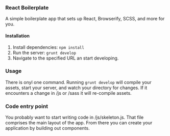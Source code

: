 ### React Boilerplate
A simple boilerplate app that sets up React, Browserify, SCSS, and more for you.

#### Installation

1. Install dependencies: `npm install`
2. Run the server: `grunt develop`
3. Navigate to the specified URL an start developing.

### Usage

There is onyl one command. Running `grunt develop` will compile your assets, start your server, and watch your directory for changes. If it encounters a change in /js or /sass it will re-compile assets.

### Code entry point

You probably want to start writing code in /js/skeleton.js. That file comprises the main layout of the app. From there you can create your application by building out components.

